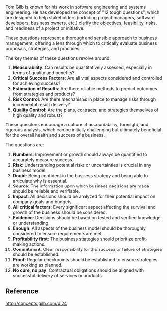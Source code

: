 Tom Gilb is known for his work in software engineering and systems engineering. He has developed the concept of "12 tough questions", which are designed to help stakeholders (including project managers, software developers, business owners, etc.) clarify the objectives, feasibility, risks, and readiness of a project or initiative.

These questions represent a thorough and sensible approach to business management, offering a lens through which to critically evaluate business proposals, strategies, and practices.

The key themes of these questions revolve around:

1.  **Measurability**: Can results be quantitatively assessed, especially in terms of quality and benefits?
2.  **Critical Success Factors**: Are all vital aspects considered and controlled for achieving success?
3.  **Estimation of Results**: Are there reliable methods to predict outcomes from strategies and products?
4.  **Risk Control**: Are there mechanisms in place to manage risks through incremental result delivery?
5.  **Quality Control**: Are the plans, contracts, and strategies themselves of high quality and robust?

These questions encourage a culture of accountability, foresight, and rigorous analysis, which can be initially challenging but ultimately beneficial for the overall health and success of a business.

The questions are:

1.  **Numbers**: Improvement or growth should always be quantified to accurately measure success.
2.  **Risk**: Understanding potential risks or uncertainties is crucial in any business model.
3.  **Doubt**: Being confident in the business strategy and being able to articulate why is essential.
4.  **Source**: The information upon which business decisions are made should be reliable and verifiable.
5.  **Impact**: All decisions should be analyzed for their potential impact on company goals and budgets.
6.  **All critical factors**: Every significant aspect affecting the survival and growth of the business should be considered.
7.  **Evidence**: Decisions should be based on tested and verified knowledge or understanding.
8.  **Enough**: All aspects of the business model should be thoroughly considered to ensure requirements are met.
9.  **Profitability first**: The business strategies should prioritize profit-making actions.
10.  **Commitment**: Clear responsibility for the success or failure of strategies should be established.
11.  **Proof**: Regular checkpoints should be established to ensure strategies are working as planned.
12.  **No cure, no pay**: Contractual obligations should be aligned with successful delivery of services or products.

## Reference

http://concepts.gilb.com/dl24